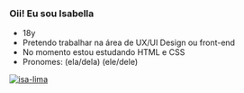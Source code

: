 ### Oii! Eu sou Isabella

- 18y
- Pretendo trabalhar na área de UX/UI Design ou front-end
- No momento estou estudando HTML e CSS
- Pronomes: (ela/dela) (ele/dele)

[![isa-lima](https://github-readme-stats.vercel.app/api/top-langs/?username=isa-lima&hide=html&layout=compact&theme=tokyonight)](https://github.com/anuraghazra/github-readme-stats)
